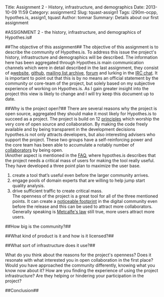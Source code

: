 Title: Assignment 2 - History, infrastructure, and demographics
Date: 2013-10-09 11:59
Category: assignment2
Slug: tquast-assign1
Tags: i290m-ocpp, hypothes.is, assign1, tquast
Author: tomnar
Summary: Details about our first assignment

#ASSIGNMENT 2 - the history, infrastructure, and demographics of Hypothes.is#


##The objective of this assignment##
The objective of this assignment is to describe the community of Hypothes.is. To address this issue the project's history, infrastructure and demographics will be described. The information here has been aggregated through Hypothes.is main communication channels which were in detail described in the last assignment, they consist of a[website](http://hypothes.is/), [github](https://github.com/hypothesis), [mailing list archive](http://list.hypothes.is/archive/dev/), [forum](https://groups.google.com/forum/#!forum/hypothesis-forum) and lurking in the [IRC chat](http://webchat.freenode.net/?channels=hypothes.is). It is important to point out that this is by no means an official statement by the community or core-team of the project, but solely based on my subjective experience of working on Hypothes.is. As I gain greater insight into the project this view is likely to change and I will try keep this document up to date.

##Why is the project open?##
There are several reasons why the project is open source, aggregated they should make it most likely for Hypothes.is to succeed as a project. The project is build on 12 [principles](http://hypothes.is/principles/) which worship the very core of open source and collaboration. By  making the code freely available and by being transparent in the development decisions hypothes.is not only attracts developers, but also interesting advisers who support the project. These two groups have a self-reinforcing power and the core team has been able to accumulate a notably number of [collaborators](http://hypothes.is/who/) by being open.  
IAnother aspect is mentioned in the [FAQ](http://hypothes.is/faq/), where hypothes.is describes that the project needs a critical mass of users for making the tool really useful. They have developed a three point plan to maximize the user base.  
1. create a tool that’s useful even before the larger community arrives.
2. engage pools of domain experts that are willing to help jump start quality analysis.
3. drive sufficient traffic to create critical mass.  
The openness of the project is a great tool for all of the three mentioned points. It can create a [noticeable footprint](http://opensource.com/business/13/2/self-promoting-open-source-projects) in the digital community even before the release and this can be used to attract more collaborators. Generally speaking is [Metcalfe's law](http://en.wikipedia.org/wiki/Metcalfe's_law) still true, more users attract more users.

##How big is the community?##

##What kind of product is it and how is it licensed?##

##What sort of infrastructure does it use?##


What do you think about the reasons for the project's openness? Does it resonate with what interested you in open collaboration in the first place?
Would you have approached the community differently, knowing what you know now about it?
How are you finding the experience of using the project infrastructure? Are they helping or hindering your participation in the project?


##Conclusion##